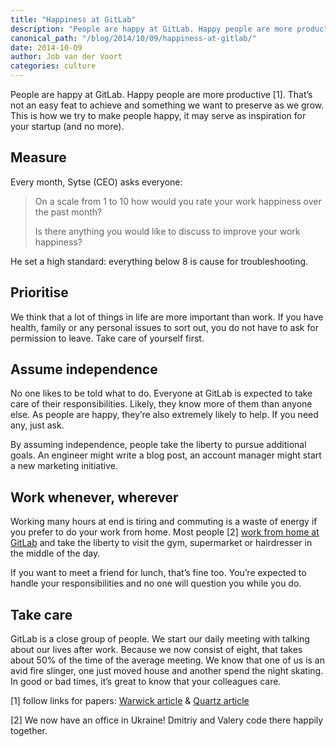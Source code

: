 ```yaml
---
title: "Happiness at GitLab"
description: "People are happy at GitLab. Happy people are more productive."
canonical_path: "/blog/2014/10/09/happiness-at-gitlab/"
date: 2014-10-09
author: Job van der Voort
categories: culture
---
```


People are happy at GitLab. Happy people are more productive [1].
That’s not an easy feat to achieve and something we want to preserve as we grow.
This is how we try to make people happy, it may serve as inspiration for your startup (and no more).

<!--more-->

## Measure

Every month, Sytse (CEO) asks everyone:

> On a scale from 1 to 10 how would you rate your work happiness over the past month?
>
> Is there anything you would like to discuss to improve your work happiness?

He set a high standard: everything below 8 is cause for troubleshooting.

## Prioritise

We think that a lot of things in life are more important than work.
If you have health, family or any personal issues to sort out, you do not have to ask for permission to leave.
Take care of yourself first.

## Assume independence

No one likes to be told what to do.
Everyone at GitLab is expected to take care of their responsibilities.
Likely, they know more of them than anyone else.
As people are happy, they’re also extremely likely to help.
If you need any, just ask.

By assuming independence, people take the liberty to pursue additional goals.
An engineer might write a blog post, an account manager might start a new marketing initiative.

## Work whenever, wherever

Working many hours at end is tiring and commuting is a waste of energy if you prefer to do your work from home.
Most people [2]  [work from home at GitLab](/blog/2014/07/03/how-gitlab-works-remotely/) and take the liberty to visit the gym, supermarket or hairdresser in the middle of the day.

If you want to meet a friend for lunch, that’s fine too.
You’re expected to handle your responsibilities and no one will question you while you do.

## Take care

GitLab is a close group of people.
We start our daily meeting with talking about our lives after work.
Because we now consist of eight, that takes about 50% of the time of the average meeting.
We know that one of us is an avid fire slinger, one just moved house and another spend the night skating.
In good or bad times, it’s great to know that your colleagues care.

[1] follow links for papers: [Warwick article](http://www2.warwick.ac.uk/newsandevents/pressreleases/new_study_shows/) & [Quartz article](http://qz.com/190659/happy-people-are-more-productive-especially-if-you-give-them-chocolate)


[2] We now have an office in Ukraine! Dmitriy and Valery code there happily together.
